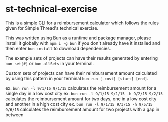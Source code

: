 # st-technical-exercise

This is a simple CLI for a reimbursement calculator which follows the rules given for Simple Thread's technical exercise.

This was written using Bun as a runtime and package manager, please install it globally with `npm i -g bun` if you don't already have it installed and then enter `bun install` to download dependencies.

The example sets of projects can have their results generated by entering `bun set[#]` or `bun allSets` in your terminal.

Custom sets of projects can have their reimbursement amount calculated by using this pattern in your terminal `bun run [-cost] [start] [end]`.

ex. `bun run -l 9/1/15 9/1/15` calculates the reimbursement amount for a single day in a low cost city
ex. `bun run -l 9/1/15 9/1/15 -h 9/2/15 9/2/15` calculates the reimbursement amount for two days, one in a low cost city and another in a high cost city
ex. `bun run -l 9/1/15 9/3/15 -h 9/5/15 9/6/15` calculates the reimbursement amount for two projects with a gap in between
